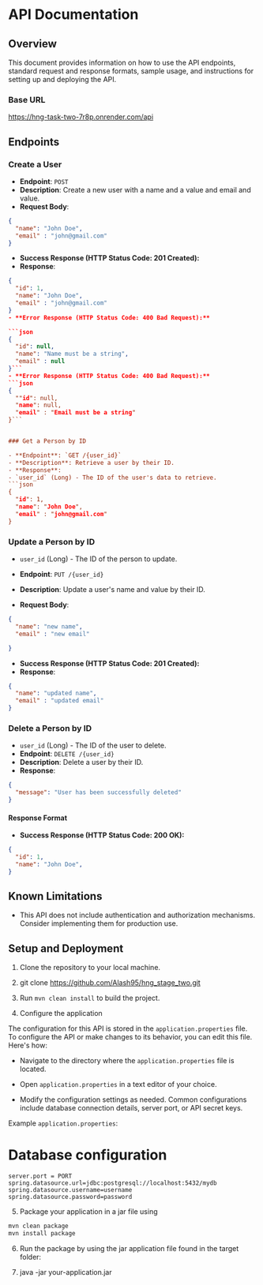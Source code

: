 # API Documentation

## Overview

This document provides information on how to use the API endpoints, standard request and response formats, sample usage, and instructions for setting up and deploying the API.

### Base URL

https://hng-task-two-7r8p.onrender.com/api


## Endpoints
### Create a User

- **Endpoint**: `POST `
- **Description**: Create a new user with a name and a value and email and value.
- **Request Body**:
```json
{
  "name": "John Doe",
  "email" : "john@gmail.com"
}
```
- **Success Response (HTTP Status Code: 201 Created):**
- **Response**:

```json
{
  "id": 1,
  "name": "John Doe",
  "email" : "john@gmail.com"
}
- **Error Response (HTTP Status Code: 400 Bad Request):**

```json
{
  "id": null,
  "name": "Name must be a string",
  "email" : null
}```
- **Error Response (HTTP Status Code: 400 Bad Request):**
```json
{
  ""id": null,
  "name": null,
  "email" : "Email must be a string"
}```


### Get a Person by ID

- **Endpoint**: `GET /{user_id}`
- **Description**: Retrieve a user by their ID.
- **Response**:
- `user_id` (Long) - The ID of the user's data to retrieve.
```json
{
  "id": 1,
  "name": "John Doe",
  "email" : "john@gmail.com"
}
```

### Update a Person by ID
- `user_id` (Long) - The ID of the person to update.

- **Endpoint**: `PUT /{user_id}`
- **Description**: Update a user's name and value by their ID.
- **Request Body**:

```json
{
  "name": "new name",
  "email" : "new email"

}
```
- **Success Response (HTTP Status Code: 201 Created):**
- **Response**:

```json
{
  "name": "updated name",
  "email" : "updated email"
}
```

### Delete a Person by ID
- `user_id` (Long) - The ID of the user to delete.
- **Endpoint**: `DELETE /{user_id}`
- **Description**: Delete a user by their ID.
- **Response**:

```json
{
  "message": "User has been successfully deleted"
}
```

#### Response Format

- **Success Response (HTTP Status Code: 200 OK):**

```json
{
  "id": 1,
  "name": "John Doe",
}
```


## Known Limitations

- This API does not include authentication and authorization mechanisms. Consider implementing them for production use.

## Setup and Deployment

1. Clone the repository to your local machine.
   
2. git clone https://github.com/Alash95/hng_stage_two.git

3. Run `mvn clean install` to build the project.

4. Configure the application

The configuration for this API is stored in the `application.properties` file. To configure the API or make changes to its behavior, you can edit this file. Here's how:

- Navigate to the directory where the `application.properties` file is located.

- Open `application.properties` in a text editor of your choice.

- Modify the configuration settings as needed. Common configurations include database connection details, server port, or API secret keys.

Example `application.properties`:

  # Database configuration
    server.port = PORT
    spring.datasource.url=jdbc:postgresql://localhost:5432/mydb
    spring.datasource.username=username
    spring.datasource.password=password

5. Package your application in a jar file using

```bash
mvn clean package
mvn install package
```

6. Run the package by using the jar application file found in the target folder:

7. java -jar your-application.jar

